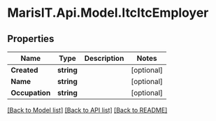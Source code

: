 
# MarisIT.Api.Model.ItcItcEmployer

## Properties

Name | Type | Description | Notes
------------ | ------------- | ------------- | -------------
**Created** | **string** |  | [optional] 
**Name** | **string** |  | [optional] 
**Occupation** | **string** |  | [optional] 

[[Back to Model list]](../README.md#documentation-for-models)
[[Back to API list]](../README.md#documentation-for-api-endpoints)
[[Back to README]](../README.md)

